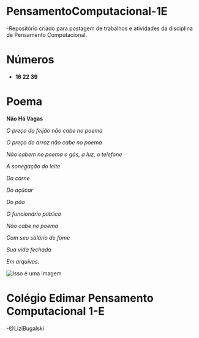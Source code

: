 # PensamentoComputacional-1E

-Repositório criado para postagem de trabalhos e atividades da disciplina de Pensamento Computacional.
#
# Números
- **16 22 39**

# Poema
   **Não Há Vagas**

 _O preço do feijão não cabe no poema_

 _O preço do arroz não cabe no poema_

_Não cabem no poema o gás, a luz, o telefone_

_A sonegação do leite_

_Da carne_

_Do açúcar_

_Do pão_

_O funcionário público_

_Não cabe no poema_

_Com seu salário de fome_

_Sua vida fechada_

_Em arquivos._

![Isso é uma imagem](https://www.jornalrepercussao.com.br/wp-content/uploads/2020/09/Arroz.jpg)

# Colégio Edimar Pensamento Computacional 1-E

-@LiziBugalski
